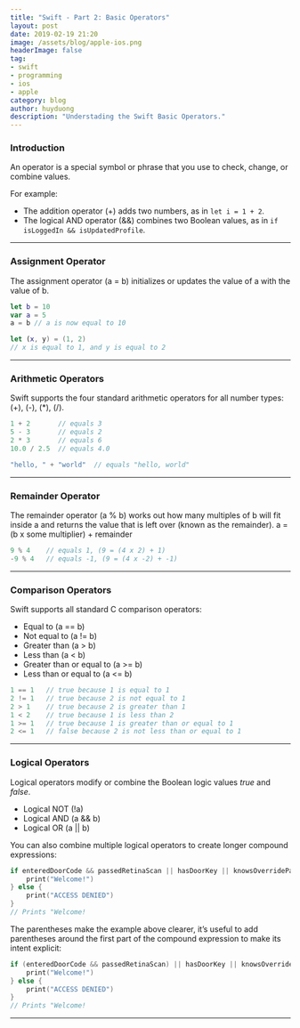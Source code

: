 ```yaml
---
title: "Swift - Part 2: Basic Operators"
layout: post
date: 2019-02-19 21:20
image: /assets/blog/apple-ios.png
headerImage: false
tag:
- swift
- programming
- ios
- apple
category: blog
author: huyduong
description: "Understading the Swift Basic Operators."
---
```


### Introduction

An operator is a special symbol or phrase that you use to check, change, or combine values. 

For example: 
- The addition operator (+) adds two numbers, as in ```let i = 1 + 2```. 
- The logical AND operator (&&) combines two Boolean values, as in ```if isLoggedIn && isUpdatedProfile```.

---

### Assignment Operator
The assignment operator (a = b) initializes or updates the value of a with the value of b.
```swift
let b = 10
var a = 5
a = b // a is now equal to 10

let (x, y) = (1, 2)
// x is equal to 1, and y is equal to 2
```

---

### Arithmetic Operators
Swift supports the four standard arithmetic operators for all number types: (+), (-), (*), (/).
```swift
1 + 2       // equals 3
5 - 3       // equals 2
2 * 3       // equals 6
10.0 / 2.5  // equals 4.0 

"hello, " + "world"  // equals "hello, world"
```

---

### Remainder Operator
The remainder operator (a % b) works out how many multiples of b will fit inside a and returns the value that is left over (known as the remainder).
a = (b x some multiplier) + remainder
```swift
9 % 4    // equals 1, (9 = (4 x 2) + 1)
-9 % 4   // equals -1, (9 = (4 x -2) + -1)
```

---

### Comparison Operators
Swift supports all standard C comparison operators:
- Equal to (a == b)
- Not equal to (a != b)
- Greater than (a > b)
- Less than (a < b)
- Greater than or equal to (a >= b)
- Less than or equal to (a <= b)
```swift
1 == 1   // true because 1 is equal to 1
2 != 1   // true because 2 is not equal to 1
2 > 1    // true because 2 is greater than 1
1 < 2    // true because 1 is less than 2
1 >= 1   // true because 1 is greater than or equal to 1
2 <= 1   // false because 2 is not less than or equal to 1
```

---

### Logical Operators
Logical operators modify or combine the Boolean logic values *true* and *false*.
- Logical NOT (!a)
- Logical AND (a && b)
- Logical OR (a || b)

You can also combine multiple logical operators to create longer compound expressions:
```swift
if enteredDoorCode && passedRetinaScan || hasDoorKey || knowsOverridePassword {
    print("Welcome!")
} else {
    print("ACCESS DENIED")
}
// Prints "Welcome!
```
The parentheses make the example above clearer, it’s useful to add parentheses around the first part of the compound expression to make its intent explicit:
```swift
if (enteredDoorCode && passedRetinaScan) || hasDoorKey || knowsOverridePassword {
    print("Welcome!")
} else {
    print("ACCESS DENIED")
}
// Prints "Welcome!
```

---
